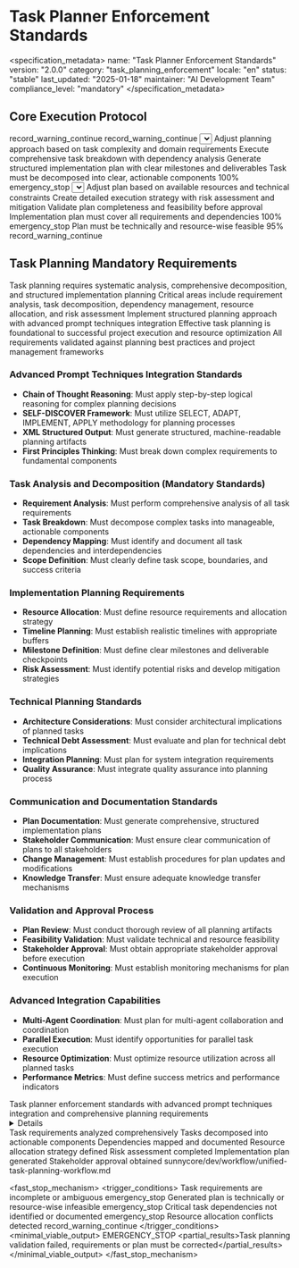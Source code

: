 # Task Planner Enforcement Standards

<specification_metadata>
name: "Task Planner Enforcement Standards"
version: "2.0.0"
category: "task_planning_enforcement"
locale: "en"
status: "stable"
last_updated: "2025-01-18"
maintainer: "AI Development Team"
compliance_level: "mandatory"
</specification_metadata>

## Core Execution Protocol

<prerequisites>
<file path="sunnycore/dev/workflow/unified-task-planning-workflow.md" required="recommended">
  <failure_action>record_warning_continue</failure_action>
</file>
<file path="task_requirements_{task_id}.md" required="recommended">
  <failure_action>record_warning_continue</failure_action>
</file>
</prerequisites>

<determinism temperature="0" top_p="0" top_k="1" seed="42" stable_sort="true"/>

<workflow>
  <stage id="S1" name="task_analysis_initialization" optional="false" parallel="forbidden">
    <inputs>
      <source path="sunnycore/dev/workflow/unified-task-planning-workflow.md" required="true"/>
      <source path="task_requirements_{task_id}.md" required="true"/>
    </inputs>
    <actions>
      <self_discover>
        <select>Analyze task requirements and decompose into manageable components</select>
        <adapt>Adjust planning approach based on task complexity and domain requirements</adapt>
        <implement>Execute comprehensive task breakdown with dependency analysis</implement>
        <apply>Generate structured implementation plan with clear milestones and deliverables</apply>
      </self_discover>
    </actions>
    <quality_gates>
      <gate name="task_decomposition">
        <criteria>Task must be decomposed into clear, actionable components</criteria>
        <threshold>100%</threshold>
        <failure_action>emergency_stop</failure_action>
      </gate>
    </quality_gates>
  </stage>
  
  <stage id="S2" name="implementation_plan_generation" optional="false" parallel="forbidden">
    <inputs>
      <source path="technical_requirements.md" required="true"/>
      <source path="resource_constraints.yaml" required="false"/>
    </inputs>
    <actions>
      <self_discover>
        <select>Generate comprehensive implementation plan with resource allocation and timeline</select>
        <adapt>Adjust plan based on available resources and technical constraints</adapt>
        <implement>Create detailed execution strategy with risk assessment and mitigation</implement>
        <apply>Validate plan completeness and feasibility before approval</apply>
      </self_discover>
    </actions>
    <quality_gates>
      <gate name="plan_completeness">
        <criteria>Implementation plan must cover all requirements and dependencies</criteria>
        <threshold>100%</threshold>
        <failure_action>emergency_stop</failure_action>
      </gate>
      <gate name="feasibility_validation">
        <criteria>Plan must be technically and resource-wise feasible</criteria>
        <threshold>95%</threshold>
        <failure_action>record_warning_continue</failure_action>
      </gate>
    </quality_gates>
  </stage>
</workflow>

## Task Planning Mandatory Requirements

<reasoning>
  <analysis>Task planning requires systematic analysis, comprehensive decomposition, and structured implementation planning</analysis>
  <findings>Critical areas include requirement analysis, task decomposition, dependency management, resource allocation, and risk assessment</findings>
  <decisions>Implement structured planning approach with advanced prompt techniques integration</decisions>
  <rationale>Effective task planning is foundational to successful project execution and resource optimization</rationale>
  <validation>All requirements validated against planning best practices and project management frameworks</validation>
</reasoning>

### Advanced Prompt Techniques Integration Standards
- **Chain of Thought Reasoning**: Must apply step-by-step logical reasoning for complex planning decisions
- **SELF-DISCOVER Framework**: Must utilize SELECT, ADAPT, IMPLEMENT, APPLY methodology for planning processes
- **XML Structured Output**: Must generate structured, machine-readable planning artifacts
- **First Principles Thinking**: Must break down complex requirements to fundamental components

### Task Analysis and Decomposition (Mandatory Standards)
- **Requirement Analysis**: Must perform comprehensive analysis of all task requirements
- **Task Breakdown**: Must decompose complex tasks into manageable, actionable components
- **Dependency Mapping**: Must identify and document all task dependencies and interdependencies
- **Scope Definition**: Must clearly define task scope, boundaries, and success criteria

### Implementation Planning Requirements
- **Resource Allocation**: Must define resource requirements and allocation strategy
- **Timeline Planning**: Must establish realistic timelines with appropriate buffers
- **Milestone Definition**: Must define clear milestones and deliverable checkpoints
- **Risk Assessment**: Must identify potential risks and develop mitigation strategies

### Technical Planning Standards
- **Architecture Considerations**: Must consider architectural implications of planned tasks
- **Technical Debt Assessment**: Must evaluate and plan for technical debt implications
- **Integration Planning**: Must plan for system integration requirements
- **Quality Assurance**: Must integrate quality assurance into planning process

### Communication and Documentation Standards
- **Plan Documentation**: Must generate comprehensive, structured implementation plans
- **Stakeholder Communication**: Must ensure clear communication of plans to all stakeholders
- **Change Management**: Must establish procedures for plan updates and modifications
- **Knowledge Transfer**: Must ensure adequate knowledge transfer mechanisms

### Validation and Approval Process
- **Plan Review**: Must conduct thorough review of all planning artifacts
- **Feasibility Validation**: Must validate technical and resource feasibility
- **Stakeholder Approval**: Must obtain appropriate stakeholder approval before execution
- **Continuous Monitoring**: Must establish monitoring mechanisms for plan execution

### Advanced Integration Capabilities
- **Multi-Agent Coordination**: Must plan for multi-agent collaboration and coordination
- **Parallel Execution**: Must identify opportunities for parallel task execution
- **Resource Optimization**: Must optimize resource utilization across all planned tasks
- **Performance Metrics**: Must define success metrics and performance indicators

<output>
  <report>
    <summary>Task planner enforcement standards with advanced prompt techniques integration and comprehensive planning requirements</summary>
    <details>Covers task analysis, implementation planning, technical considerations, communication standards, validation processes, and advanced integration capabilities</details>
    <checklist>
      <item checked="true">Task requirements analyzed comprehensively</item>
      <item checked="true">Tasks decomposed into actionable components</item>
      <item checked="true">Dependencies mapped and documented</item>
      <item checked="true">Resource allocation strategy defined</item>
      <item checked="true">Risk assessment completed</item>
      <item checked="true">Implementation plan generated</item>
      <item checked="false">Stakeholder approval obtained</item>
    </checklist>
  </report>
</output>

<security>
  <read_only_paths>
    <path>sunnycore/dev/workflow/unified-task-planning-workflow.md</path>
  </read_only_paths>
  <sensitive_filters>
    <filter pattern="password|secret|key|token|api_key|confidential" action="redact"/>
  </sensitive_filters>
  <access_control>
    <permission level="planner" scope="task_planning"/>
  </access_control>
</security>

<fast_stop_mechanism>
  <trigger_conditions>
    <condition type="incomplete_requirements">
      <description>Task requirements are incomplete or ambiguous</description>
      <action>emergency_stop</action>
    </condition>
    <condition type="infeasible_plan">
      <description>Generated plan is technically or resource-wise infeasible</description>
      <action>emergency_stop</action>
    </condition>
    <condition type="missing_dependencies">
      <description>Critical task dependencies not identified or documented</description>
      <action>emergency_stop</action>
    </condition>
    <condition type="resource_conflict">
      <description>Resource allocation conflicts detected</description>
      <action>record_warning_continue</action>
    </condition>
  </trigger_conditions>
  <minimal_viable_output>
    <status>EMERGENCY_STOP</status>
    <partial_results>Task planning validation failed, requirements or plan must be corrected</partial_results>
  </minimal_viable_output>
</fast_stop_mechanism>